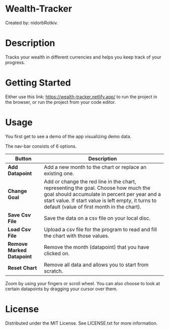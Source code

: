 # Wealth-Tracker

 Created by: nidorbRotkiv.

 # Description

 Tracks your wealth in different currencies and helps you keep track of your progress.

 # Getting Started

 Either use this link: https://wealth-tracker.netlify.app/ to run the project in the browser, or run the project from your code editor.

 # Usage

 You first get to see a demo of the app visualizing demo data.
 
 The nav-bar consists of 6 options.
 
 | Button | Description |
| ------ | ----------- |
| **Add Datapoint** | Add a new month to the chart or replace an existing one. |
| **Change Goal** | Add or change the red line in the chart, representing the goal. Choose how much the goal should accumulate in percent per year and a start value. If start value is left empty, it turns to default (value of first month in the chart). |
| **Save Csv File** | Save the data on a csv file on your local disc. |
| **Load Csv File** | Upload a csv file for the program to read and fill the chart with those values. |
| **Remove Marked Datapoint** | Remove the month (datapoint) that you have clicked on. |
| **Reset Chart** | Remove all data and allows you to start from scratch. |
 
 Zoom by using your fingers or scroll wheel. You can also choose to look at certain datapoints by dragging your cursor over them.

 # License

 Distributed under the MIT License. See LICENSE.txt for more information.
